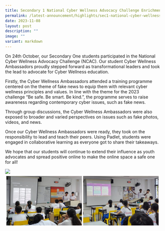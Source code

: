 ```yaml
---
title: Secondary 1 National Cyber Wellness Advocacy Challenge Enrichment (NCAC)
permalink: /latest-announcement/highlights/sec1-national-cyber-wellness-advocacy-challenge-enrichment/
date: 2023-11-08
layout: post
description: ""
image: ""
variant: markdown
---
```

On 24th October, our Secondary One students participated in the National Cyber Wellness Advocacy Challenge (NCAC). Our student Cyber Wellness Ambassadors proudly stepped forward as transformational leaders and took the lead to advocate for Cyber Wellness education.
 
Firstly, the Cyber Wellness Ambassadors attended a training programme centered on the theme of fake news to equip them with relevant cyber wellness principles and values. In line with the theme for the 2023 challenge “Be safe. Be smart. Be kind.”, the programme serves to raise awareness regarding contemporary cyber issues, such as fake news.
 
Through group discussions, the Cyber Wellness Ambassadors were also exposed to broader and varied perspectives on issues such as fake photos, videos, and news.

Once our Cyber Wellness Ambassadors were ready, they took on the responsibility to lead and teach their peers. Using Padlet, students were engaged in collaborative learning as everyone got to share their takeaways.
 
We hope that our students will continue to extend their influence as youth advocates and spread positive online to make the online space a safe one for all!

![](/images/Highlights%20Post/S1NCAC2023-1.png)
![](/images/Highlights%20Post/S1NCAC2023-2.png)